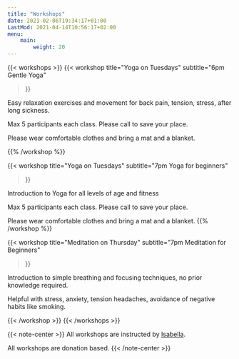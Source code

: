 ```yaml
---
title: "Workshops"
date: 2021-02-06T19:34:17+01:00
LastMod: 2021-04-14T10:56:17+02:00
menu:
    main:
        weight: 20
---
```


{{< workshops >}}
{{< workshop
    title="Yoga on Tuesdays"
    subtitle="6pm Gentle Yoga" 
>}}

Easy relaxation exercises and movement for back pain, tension, stress, after long sickness.</p>

Max 5 participants each class. Please call to save your place.

Please wear comfortable clothes and bring a mat and a blanket.

{{% /workshop %}}

{{< workshop
    title="Yoga on Tuesdays"
    subtitle="7pm Yoga for beginners"
>}}

Introduction to Yoga for all levels of age and fitness

Max 5 participants each class. Please call to save your place.

Please wear comfortable clothes and bring a mat and a blanket.
{{% /workshop %}}

{{< workshop
    title="Meditation on Thursday"
    subtitle="7pm Meditation for Beginners"
>}}

Introduction to simple breathing and focusing techniques, no prior knowledge required.

Helpful with stress, anxiety, tension headaches, avoidance of negative habits like smoking.

{{< /workshop >}}
{{< /workshops >}}

{{< note-center >}}
All workshops are instructed by [Isabella](about).

All workshops are donation based.
{{< /note-center >}}
